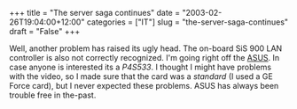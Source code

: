 +++
title = "The server saga continues"
date = "2003-02-26T19:04:00+12:00"
categories = ["IT"]
slug = "the-server-saga-continues"
draft = "False"
+++

Well, another problem has raised its ugly head. The on-board SiS 900
LAN controller is also not correctly recognized. I'm going right off
the [ASUS](https://www.asus.com/%20motherboard). In case anyone is
interested its a _P4S533_. I thought I might have problems with the
video, so I made sure that the card was a _standard_ (I used a GE
Force card), but I never expected these problems. ASUS has always been
trouble free in the-past.

